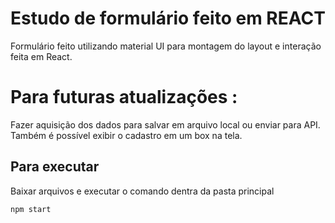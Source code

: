 # Estudo de formulário feito em REACT

Formulário feito utilizando material UI para montagem do layout e interação feita em React.

# Para futuras atualizações :

Fazer aquisição dos dados para salvar em arquivo local ou enviar para API. Também é possível exibir o cadastro em um box na tela.

## Para executar

Baixar arquivos e executar o comando dentra da pasta principal

``` npm start ```
